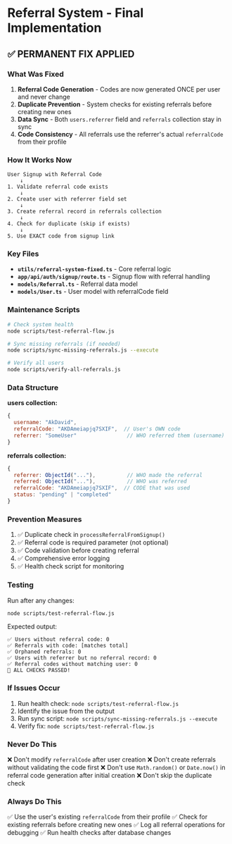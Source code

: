 # Referral System - Final Implementation

## ✅ PERMANENT FIX APPLIED

### What Was Fixed

1. **Referral Code Generation** - Codes are now generated ONCE per user and never change
2. **Duplicate Prevention** - System checks for existing referrals before creating new ones
3. **Data Sync** - Both `users.referrer` field and `referrals` collection stay in sync
4. **Code Consistency** - All referrals use the referrer's actual `referralCode` from their profile

### How It Works Now

```
User Signup with Referral Code
    ↓
1. Validate referral code exists
    ↓
2. Create user with referrer field set
    ↓
3. Create referral record in referrals collection
    ↓
4. Check for duplicate (skip if exists)
    ↓
5. Use EXACT code from signup link
```

### Key Files

- **`utils/referral-system-fixed.ts`** - Core referral logic
- **`app/api/auth/signup/route.ts`** - Signup flow with referral handling
- **`models/Referral.ts`** - Referral data model
- **`models/User.ts`** - User model with referralCode field

### Maintenance Scripts

```bash
# Check system health
node scripts/test-referral-flow.js

# Sync missing referrals (if needed)
node scripts/sync-missing-referrals.js --execute

# Verify all users
node scripts/verify-all-referrals.js
```

### Data Structure

**users collection:**
```javascript
{
  username: "AkDavid",
  referralCode: "AKDAmeiapjq7SXIF",  // User's OWN code
  referrer: "SomeUser"                // WHO referred them (username)
}
```

**referrals collection:**
```javascript
{
  referrer: ObjectId("..."),          // WHO made the referral
  referred: ObjectId("..."),          // WHO was referred
  referralCode: "AKDAmeiapjq7SXIF",  // CODE that was used
  status: "pending" | "completed"
}
```

### Prevention Measures

1. ✅ Duplicate check in `processReferralFromSignup()`
2. ✅ Referral code is required parameter (not optional)
3. ✅ Code validation before creating referral
4. ✅ Comprehensive error logging
5. ✅ Health check script for monitoring

### Testing

Run after any changes:
```bash
node scripts/test-referral-flow.js
```

Expected output:
```
✅ Users without referral code: 0
✅ Referrals with code: [matches total]
✅ Orphaned referrals: 0
✅ Users with referrer but no referral record: 0
✅ Referral codes without matching user: 0
🎉 ALL CHECKS PASSED!
```

### If Issues Occur

1. Run health check: `node scripts/test-referral-flow.js`
2. Identify the issue from the output
3. Run sync script: `node scripts/sync-missing-referrals.js --execute`
4. Verify fix: `node scripts/test-referral-flow.js`

### Never Do This

❌ Don't modify `referralCode` after user creation
❌ Don't create referrals without validating the code first
❌ Don't use `Math.random()` or `Date.now()` in referral code generation after initial creation
❌ Don't skip the duplicate check

### Always Do This

✅ Use the user's existing `referralCode` from their profile
✅ Check for existing referrals before creating new ones
✅ Log all referral operations for debugging
✅ Run health checks after database changes
